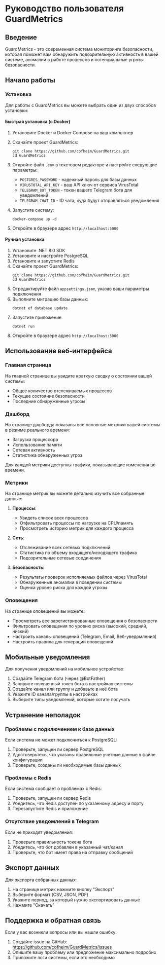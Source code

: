 # Руководство пользователя GuardMetrics

## Введение

GuardMetrics - это современная система мониторинга безопасности, которая поможет вам обнаружить подозрительную активность в вашей системе, аномалии в работе процессов и потенциальные угрозы безопасности.

## Начало работы

### Установка

Для работы с GuardMetrics вы можете выбрать один из двух способов установки:

#### Быстрая установка (с Docker)

1. Установите Docker и Docker Compose на ваш компьютер
2. Скачайте проект GuardMetrics:
   ```
   git clone https://github.com/cofheim/GuardMetrics.git
   cd GuardMetrics
   ```
3. Откройте файл `.env` в текстовом редакторе и настройте следующие параметры:
   - `POSTGRES_PASSWORD` - надежный пароль для базы данных
   - `VIRUSTOTAL_API_KEY` - ваш API ключ от сервиса VirusTotal
   - `TELEGRAM_BOT_TOKEN` - токен вашего Telegram бота для уведомлений
   - `TELEGRAM_CHAT_ID` - ID чата, куда будут отправляться уведомления

4. Запустите систему:
   ```
   docker-compose up -d
   ```

5. Откройте в браузере адрес `http://localhost:5000`

#### Ручная установка

1. Установите .NET 8.0 SDK
2. Установите и настройте PostgreSQL
3. Установите и запустите Redis
4. Скачайте проект GuardMetrics:
   ```
   git clone https://github.com/cofheim/GuardMetrics.git
   cd GuardMetrics
   ```
5. Отредактируйте файл `appsettings.json`, указав ваши параметры подключения
6. Выполните миграцию базы данных:
   ```
   dotnet ef database update
   ```
7. Запустите приложение:
   ```
   dotnet run
   ```
8. Откройте в браузере адрес `http://localhost:5000`

## Использование веб-интерфейса

### Главная страница

На главной странице вы увидите краткую сводку о состоянии вашей системы:
- Общее количество отслеживаемых процессов
- Текущее состояние безопасности
- Последние обнаруженные угрозы

### Дашборд

На странице дашборда показаны все основные метрики вашей системы в режиме реального времени:
- Загрузка процессора
- Использование памяти
- Сетевая активность
- Статистика обнаруженных угроз

Для каждой метрики доступны графики, показывающие изменения во времени.

### Метрики

На странице метрик вы можете детально изучить все собранные данные:

1. **Процессы**:
   - Увидеть список всех процессов
   - Отфильтровать процессы по нагрузке на CPU/память
   - Просмотреть историю метрик для каждого процесса

2. **Сеть**:
   - Отслеживание всех сетевых подключений
   - Статистика по объему входящего/исходящего трафика
   - Подозрительные сетевые соединения

3. **Безопасность**:
   - Результаты проверок исполняемых файлов через VirusTotal
   - Обнаруженные аномалии в поведении системы
   - Оценка уровня риска для каждой угрозы

### Оповещения

На странице оповещений вы можете:
- Просмотреть все зарегистрированные оповещения о безопасности
- Фильтровать оповещения по уровню риска (высокий, средний, низкий)
- Настроить каналы оповещений (Telegram, Email, Веб-уведомления)
- Настроить правила для генерации оповещений

## Мобильные уведомления

Для получения уведомлений на мобильное устройство:

1. Создайте Telegram бота (через @BotFather)
2. Запишите полученный токен бота в настройках системы
3. Создайте канал или группу и добавьте в неё бота
4. Укажите ID канала/группы в настройках
5. Выберите типы уведомлений, которые хотите получать

## Устранение неполадок

### Проблемы с подключением к базе данных

Если система не может подключиться к PostgreSQL:
1. Проверьте, запущен ли сервер PostgreSQL
2. Удостоверьтесь, что указаны правильные учетные данные в файле конфигурации
3. Проверьте, созданы ли необходимые базы данных

### Проблемы с Redis

Если система сообщает о проблемах с Redis:
1. Проверьте, запущен ли сервер Redis
2. Убедитесь, что Redis доступен по указанному адресу и порту
3. Перезапустите Redis и приложение

### Отсутствие уведомлений в Telegram

Если не приходят уведомления:
1. Проверьте правильность токена бота
2. Убедитесь, что бот добавлен в указанный чат/канал
3. Проверьте, что бот имеет права на отправку сообщений

## Экспорт данных

Для экспорта собранных данных:
1. На странице метрик нажмите кнопку "Экспорт"
2. Выберите формат (CSV, JSON, PDF)
3. Укажите период, за который нужно экспортировать данные
4. Нажмите "Скачать"

## Поддержка и обратная связь

Если у вас возникли вопросы или вы нашли ошибку:
1. Создайте issue на GitHub: https://github.com/cofheim/GuardMetrics/issues
2. Опишите вашу проблему или предложение максимально подробно
3. Приложите логи системы, если это необходимо 